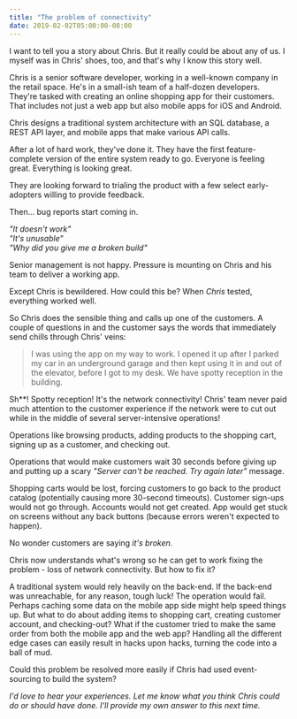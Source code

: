 ```yaml
---
title: "The problem of connectivity"
date: 2019-02-02T05:00:00-08:00
---
```


I want to tell you a story about Chris. But it really could be about any of us. I myself was in Chris' shoes, too, and that's why I know this story well.

Chris is a senior software developer, working in a well-known company in the retail space. He's in a small-ish team of a half-dozen developers. They're tasked with creating an online shopping app for their customers. That includes not just a web app but also mobile apps for iOS and Android.

Chris designs a traditional system architecture with an SQL database, a REST API layer, and mobile apps that make various API calls.

After a lot of hard work, they've done it. They have the first feature-complete version of the entire system ready to go. Everyone is feeling great. Everything is looking great.

They are looking forward to trialing the product with a few select early-adopters willing to provide feedback.

Then... bug reports start coming in.

_"It doesn't work"_  
_"It's unusable"_  
_"Why did you give me a broken build"_

Senior management is not happy. Pressure is mounting on Chris and his team to deliver a working app.

Except Chris is bewildered. How could this be? When _Chris_ tested, everything worked well.

So Chris does the sensible thing and calls up one of the customers. A couple of questions in and the customer says the words that immediately send chills through Chris' veins:

> I was using the app on my way to work. I opened it up after I parked my car in an underground garage and then kept using it in and out of the elevator, before I got to my desk. We have spotty reception in the building.

Sh\*\*! Spotty reception! It's the network connectivity! Chris' team never paid much attention to the customer experience if the network were to cut out while in the middle of several server-intensive operations!

Operations like browsing products, adding products to the shopping cart, signing up as a customer, and checking out.

Operations that would make customers wait 30 seconds before giving up and putting up a scary _"Server can't be reached. Try again later"_ message.

Shopping carts would be lost, forcing customers to go back to the product catalog (potentially causing more 30-second timeouts). Customer sign-ups would not go through. Accounts would not get created. App would get stuck on screens without any back buttons (because errors weren't expected to happen).

No wonder customers are saying _it's broken._

Chris now understands what's wrong so he can get to work fixing the problem - loss of network connectivity. But how to fix it?

A traditional system would rely heavily on the back-end. If the back-end was unreachable, for any reason, tough luck! The operation would fail. Perhaps caching some data on the mobile app side might help speed things up. But what to do about adding items to shopping cart, creating customer account, and checking-out? What if the customer tried to make the same order from both the mobile app and the web app? Handling all the different edge cases can easily result in hacks upon hacks, turning the code into a ball of mud.

Could this problem be resolved more easily if Chris had used event-sourcing to build the system?

_I'd love to hear your experiences. Let me know what you think Chris could do or should have done. I'll provide my own answer to this next time._
